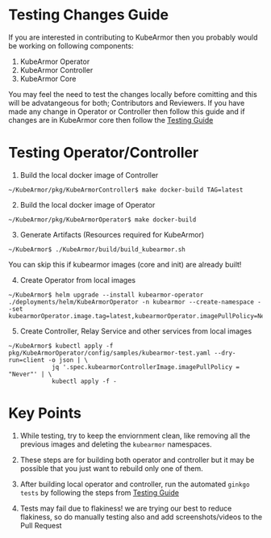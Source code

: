 # Testing Changes Guide

If you are interested in contributing to KubeArmor then you probably would be working on following components:
1. KubeArmor Operator
2. KubeArmor Controller
3. KubeArmor Core

You may feel the need to test the changes locally before comitting and this will be advatangeous for both; Contributors and Reviewers. If you have made any change in Operator or Controller then follow this guide and if changes are in KubeArmor core then follow the [Testing Guide](testing_guide)

# Testing Operator/Controller

1. Build the local docker image of Controller
```text
~/KubeArmor/pkg/KubeArmorController$ make docker-build TAG=latest
```

2. Build the local docker image of Operator
```text
~/KubeArmor/pkg/KubeArmorOperator$ make docker-build
```

3. Generate Artifacts (Resources required for KubeArmor)
```text
~/KubeArmor$ ./KubeArmor/build/build_kubearmor.sh
```
You can skip this if kubearmor images (core and init) are already built!

4. Create Operator from local images
```text
~/KubeArmor$ helm upgrade --install kubearmor-operator ./deployments/helm/KubeArmorOperator -n kubearmor --create-namespace --set kubearmorOperator.image.tag=latest,kubearmorOperator.imagePullPolicy=Never
```

5. Create Controller, Relay Service and other services from local images
```text
~/KubeArmor$ kubectl apply -f pkg/KubeArmorOperator/config/samples/kubearmor-test.yaml --dry-run=client -o json | \
            jq '.spec.kubearmorControllerImage.imagePullPolicy = "Never"' | \
            kubectl apply -f -
```

# Key Points

1. While testing, try to keep the enviornment clean, like removing all the previous images and deleting the `kubearmor` namespaces.

2. These steps are for building both operator and controller but it may be possible that you just want to rebuild only one of them.

3. After building local operator and controller, run the automated `ginkgo tests` by following the steps from [Testing Guide](testing_guide)

4. Tests may fail due to flakiness! we are trying our best to reduce flakiness, so do manually testing also and add screenshots/videos to the Pull Request

